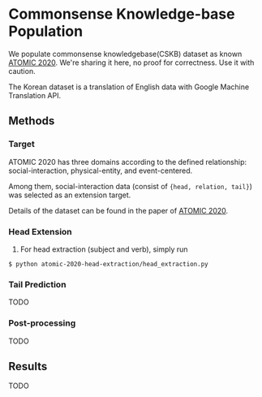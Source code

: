 # Commonsense Knowledge-base Population

We populate commonsense knowledgebase(CSKB) dataset as known [ATOMIC 2020](https://allenai.org/data/atomic-2020). We're sharing it here, no proof for correctness. Use it with caution.

The Korean dataset is a translation of English data with Google Machine Translation API.

## Methods

### Target 

ATOMIC 2020 has three domains according to the defined relationship: social-interaction, physical-entity, and event-centered.

Among them, social-interaction data (consist of `{head, relation, tail}`) was selected as an extension target. 

Details of the dataset can be found in the paper of [ATOMIC 2020](https://allenai.org/data/atomic-2020). 

### Head Extension

1) For head extraction (subject and verb), simply run

```shell
$ python atomic-2020-head-extraction/head_extraction.py
```

### Tail Prediction 

TODO 

### Post-processing 

TODO 

## Results 

TODO


